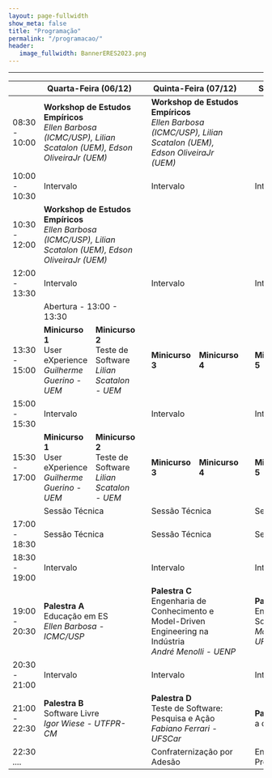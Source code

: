 ```yaml
---
layout: page-fullwidth
show_meta: false
title: "Programação"
permalink: "/programacao/"
header:
   image_fullwidth: BannerERES2023.png
---
```

<hr>


<table>
<thead>
  <tr>
    <th></th>
    <th colspan="2">Quarta-Feira (06/12)</th>
    <th></th>
    <th colspan="2">Quinta-Feira (07/12)</th>
    <th></th>
    <th colspan="2">Sexta-Feira (08/12)</th>
  </tr>
</thead>
<tbody>
  <tr>
    <td>08:30 - 10:00</td>
    <td colspan="2"><strong>Workshop de Estudos Empíricos</strong><br><i>Ellen Barbosa (ICMC/USP), Lilian Scatalon (UEM), Edson OliveiraJr (UEM)</i></td>
    <td></td>
    <td colspan="2"><strong>Workshop de Estudos Empíricos</strong><br><i>Ellen Barbosa (ICMC/USP), Lilian Scatalon (UEM), Edson OliveiraJr (UEM)</i></td>
    <td></td>
    <td colspan="2"><!--Conectadas à Eng. de Software--></td>
  </tr>
  <tr>
    <td>10:00 - 10:30</td>
    <td colspan="2">Intervalo</td>
    <td></td>
    <td colspan="2">Intervalo</td>
    <td></td>
    <td colspan="2">Intervalo</td>
  </tr>
  <tr>
    <td>10:30 - 12:00</td>
    <td colspan="2"><strong>Workshop de Estudos Empíricos</strong><br><i>Ellen Barbosa (ICMC/USP), Lilian Scatalon (UEM), Edson OliveiraJr (UEM)</i></td>
    <td></td>
    <td colspan="2"><!--Atividade com a Software by Maringá--></td>
    <td></td>
    <td colspan="2"><!--Conectadas à Eng. de Software--></td>
  </tr>
  <tr>
    <td>12:00 - 13:30</td>
    <td colspan="2">Intervalo</td>
    <td></td>
    <td colspan="2">Intervalo</td>
    <td></td>
    <td colspan="2">Intervalo</td>
  </tr>
  <tr>
    <td></td>
    <td colspan="2">Abertura - 13:00 - 13:30</td>
    <td></td>
    <td></td>
    <td></td>
    <td></td>
    <td></td>
    <td></td>
  </tr>
  <tr>
    <td>13:30 - 15:00</td>
    <td><strong>Minicurso 1</strong><br>User eXperience<br><i>Guilherme Guerino - UEM</i></td>
    <td><strong>Minicurso 2</strong><br>Teste de Software<br><i>Lilian Scatalon - UEM</i></td>
    <td></td>
    <td><strong>Minicurso 3</strong><!--<br>DevOps<br>Nelson Tenorio Jr - UEM--></td>
    <td><strong>Minicurso 4</strong></td>
    <td></td>
    <td><strong>Minicurso 5</strong></td>
    <td><strong>Minicurso 6</strong></td>
  </tr>
  <tr>
    <td>15:00 - 15:30</td>
    <td colspan="2">Intervalo</td>
    <td></td>
    <td colspan="2">Intervalo</td>
    <td></td>
    <td colspan="2">Intervalo</td>
  </tr>
  <tr>
    <td>15:30 - 17:00</td>
    <td><strong>Minicurso 1</strong><br>User eXperience<br><i>Guilherme Guerino - UEM</i></td>
    <td><strong>Minicurso 2</strong><br>Teste de Software<br><i>Lilian Scatalon - UEM</i></td>
    <td></td>
    <td><strong>Minicurso 3</strong><!--<br>DevOps<br>Nelson Tenorio Jr - UEM--></td>
    <td><strong>Minicurso 4</strong></td>
    <td></td>
    <td><strong>Minicurso 5</strong></td>
    <td><strong>Minicurso 6</strong></td>
  </tr>
  <tr>
    <td></td>
    <td colspan="2">Sessão Técnica</td>
    <td></td>
    <td colspan="2">Sessão Técnica</td>
    <td></td>
    <td colspan="2">Sessão Técnica</td>
  </tr>
  <tr>
    <td>17:00 - 18:30</td>
    <td colspan="2">Sessão Técnica</td>
    <td></td>
    <td colspan="2">Sessão Técnica</td>
    <td></td>
    <td colspan="2">Sessão Técnica</td>
  </tr>
  <tr>
    <td>18:30 - 19:00</td>
    <td colspan="2">Intervalo</td>
    <td></td>
    <td colspan="2">Intervalo</td>
    <td></td>
    <td colspan="2">Intervalo</td>
  </tr>
  <tr>
    <td>19:00 - 20:30</td>
    <td colspan="2"><strong>Palestra A</strong><br>Educação em ES<br><i>Ellen Barbosa - ICMC/USP</i></td>
    <td></td>
    <td colspan="2"><strong>Palestra C</strong><br>Engenharia de Conhecimento e Model-Driven Engineering na Indústria<br><i>André Menolli - UENP</i></td>
    <td></td>
    <td colspan="2"><strong>Palestra E</strong><br>Engenharia de Software Moderna<br><i>Marco Túlio Valente - UFMG</i></td>
  </tr>
  <tr>
    <td>20:30 - 21:00</td>
    <td colspan="2">Intervalo</td>
    <td></td>
    <td colspan="2">Intervalo</td>
    <td></td>
    <td colspan="2">Intervalo</td>
  </tr>
  <tr>
    <td>21:00 - 22:30</td>
    <td colspan="2"><strong>Palestra B</strong><br>Software Livre<br><i>Igor Wiese - UTFPR-CM</i></td>
    <td></td>
    <td colspan="2"><strong>Palestra D</strong><br>Teste de Software: Pesquisa e Ação<br><i>Fabiano Ferrari - UFSCar</i></td>
    <td></td>
    <td colspan="2"><strong>Palestra E</strong><br>a definir</td>
  </tr>
  <tr>
    <td>22:30 ....</td>
    <td></td>
    <td></td>
    <td></td>
    <td colspan="2">Confraternização por Adesão</td>
    <td></td>
    <td colspan="2">Encerramento e Premiações</td>
  </tr>
</tbody>
</table>

